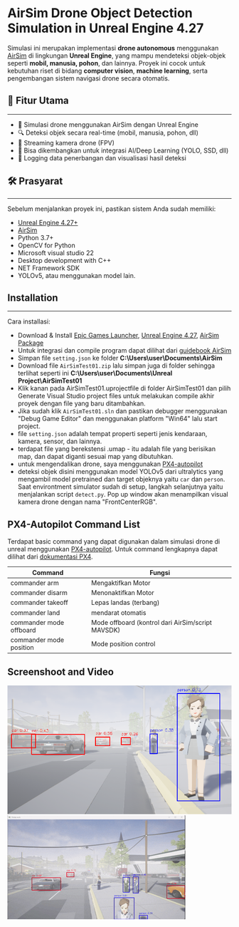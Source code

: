 # AirSim Drone Object Detection Simulation in Unreal Engine 4.27
Simulasi ini merupakan implementasi **drone autonomous** menggunakan [AirSim](https://github.com/microsoft/AirSim) di lingkungan **Unreal Engine**, yang mampu mendeteksi objek-objek seperti **mobil, manusia, pohon**, dan lainnya. Proyek ini cocok untuk kebutuhan riset di bidang **computer vision**, **machine learning**, serta pengembangan sistem navigasi drone secara otomatis.
## 🎯 Fitur Utama
---
- 🚁 Simulasi drone menggunakan AirSim dengan Unreal Engine
- 🔍 Deteksi objek secara real-time (mobil, manusia, pohon, dll)
- 🎥 Streaming kamera drone (FPV)
- 🧠 Bisa dikembangkan untuk integrasi AI/Deep Learning (YOLO, SSD, dll)
- 💾 Logging data penerbangan dan visualisasi hasil deteksi

## 🛠️ Prasyarat
---
Sebelum menjalankan proyek ini, pastikan sistem Anda sudah memiliki:

- [Unreal Engine 4.27+](https://www.unrealengine.com/)
- [AirSim](https://github.com/microsoft/AirSim)
- Python 3.7+
- OpenCV for Python
- Microsoft visual studio 22
- Desktop development with C++ 
- NET Framework SDK
- YOLOv5, atau menggunakan model lain.


## Installation
---
Cara installasi:

- Download & Install [Epic Games Launcher](https://store.epicgames.com/it/download), [Unreal Engine 4.27](https://docs.unrealengine.com/4.27/en-US/Basics/InstallingUnrealEngine/), [AirSim Package](https://microsoft.github.io/AirSim/)
- Untuk integrasi dan compile program dapat dilihat dari [guidebook AirSim](https://microsoft.github.io/AirSim/build_windows)
- Simpan file ```setting.json``` ke folder **C:\Users\user\Documents\AirSim**
- Download file ```AirSimTest01.zip``` lalu simpan juga di folder sehingga terlihat seperti ini **C:\Users\user\Documents\Unreal Project\AirSimTest01**
- Klik kanan pada AirSimTest01.uprojectfile di folder AirSimTest01 dan pilih Generate Visual Studio project files untuk melakukan compile akhir proyek dengan file yang baru ditambahkan.
- Jika sudah klik ```AirSimTest01.sln``` dan pastikan debugger menggunakan "Debug Game Editor" dan menggunakan platform "Win64" lalu start project.
- file ```setting.json``` adalah tempat properti seperti jenis kendaraan, kamera, sensor, dan lainnya.
- terdapat file yang berekstensi .umap - itu adalah file yang berisikan map, dan dapat diganti sesuai map yang dibutuhkan.
- untuk mengendalikan drone, saya menggunakan [PX4-autopilot](https://github.com/PX4/PX4-Autopilot)
- deteksi objek disini menggunakan model YOLOv5 dari ultralytics yang mengambil model pretrained dan target objeknya yaitu `car` dan `person`. Saat environtment simulator sudah di setup, langkah selanjutnya yaitu menjalankan script `detect.py`. Pop up window akan menampilkan visual kamera drone dengan nama "FrontCenterRGB".

## PX4-Autopilot Command List

Terdapat basic command yang dapat digunakan dalam simulasi drone di unreal menggunakan [PX4-autopilot](https://github.com/PX4/PX4-Autopilot). Untuk command lengkapnya dapat dilihat dari [dokumentasi PX4](https://docs.px4.io/main/en/).

| Command | Fungsi |
| ------ | ------ |
| commander arm | Mengaktifkan Motor |
| commander disarm | Menonaktifkan Motor |
| commander takeoff | Lepas landas (terbang) |
| commander land | mendarat otomatis |
| commander mode offboard | Mode offboard (kontrol dari AirSim/script MAVSDK) |
| commander mode position | Mode position control |

## Screenshoot and Video
![img](https://raw.githubusercontent.com/shidqicate/AirSim_Multirotor/refs/heads/main/drone1.png)
![video](Assets/AirSim.gif)
